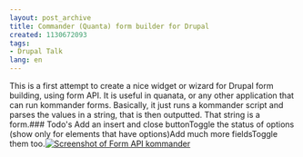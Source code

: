 ```yaml
---
layout: post_archive
title: Commander (Quanta) form builder for Drupal
created: 1130672093
tags:
- Drupal Talk
lang: en
---
```

This is a first attempt to create a nice widget or wizard for Drupal form building, using form API. It is useful in quanata, or any other application that can run kommander forms. Basically, it just runs a kommander script and parses the values in a string, that is then outputted. That string is a form.### Todo's
Add an insert and close buttonToggle the status of options (show only for elements that have options)Add much more fieldsToggle them too.[<span class="image thumbnail">![Screenshot of Form API kommander](http://www.webschuur.com/sites/webschuur.com/files/images/formapi_kommander.thumbnail.png "Screenshot of Form API kommander")</span>](/node/250)<br class="clear" />
